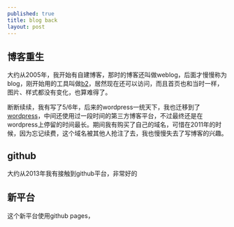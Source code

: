 ```yaml
---
published: true
title: blog back
layout: post
---
```

## 博客重生
大约从2005年，我开始有自建博客，那时的博客还叫做weblog，后面才慢慢称为blog，刚开始用的工具叫做[b2](http://cafelog.com/)，居然现在还可以访问，而且首页也和当时一样，图片、样式都没有变化，也算难得了。

断断续续，我有写了5/6年，后来的wordpress一统天下，我也迁移到了[wordpress](https://wordpress.com)，中间还使用过一段时间的第三方博客平台，不过最终还是在wordpress上停留的时间最长。期间我有购买了自己的域名，可惜在2011年的时候，因为忘记续费，这个域名被其他人抢注了去，我也慢慢失去了写博客的兴趣。

## github
大约从2013年我有接触到github平台，非常好的

## 新平台
这个新平台使用github pages，
